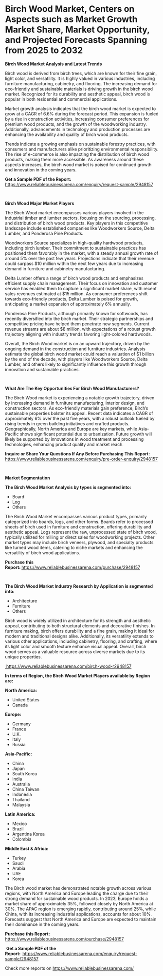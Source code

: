 <p><h1>Birch Wood Market, Centers on Aspects such as Market Growth Market Share, Market Opportunity, and Projected Forecasts Spanning from 2025 to 2032</h1></p><p><strong>Birch Wood Market Analysis and Latest Trends</strong></p>
<p><p>Birch wood is derived from birch trees, which are known for their fine grain, light color, and versatility. It is highly valued in various industries, including furniture manufacturing, cabinetry, and flooring. The increasing demand for eco-friendly and sustainable materials is driving growth in the birch wood market. Recognized for its durability and aesthetic appeal, birch wood is popular in both residential and commercial applications.</p><p>Market growth analysis indicates that the birch wood market is expected to grow at a CAGR of 6.6% during the forecast period. This expansion is fueled by a rise in construction activities, increasing consumer preferences for premium wood products, and the growth of the woodworking industry. Additionally, advancements in technology and production processes are enhancing the availability and quality of birch wood products. </p><p>Trends indicate a growing emphasis on sustainable forestry practices, with consumers and manufacturers alike prioritizing environmental responsibility. The rise of e-commerce is also impacting the distribution of birch wood products, making them more accessible. As awareness around these aspects increases, the birch wood market is poised for continued growth and innovation in the coming years.</p></p>
<p><strong>Get a Sample PDF of the Report:&nbsp;</strong> <a href="https://www.reliablebusinessarena.com/enquiry/request-sample/2948157?utm_campaign=3200&utm_medium=2&utm_source=Github&utm_content=ia&utm_term=12032025&utm_id=birch-wood">https://www.reliablebusinessarena.com/enquiry/request-sample/2948157</a></p>
<p>&nbsp;</p>
<p><strong>Birch Wood Major Market Players</strong></p>
<p><p>The Birch Wood market encompasses various players involved in the industrial timber and lumber sectors, focusing on the sourcing, processing, and distribution of birch wood products. Key players in this competitive landscape include established companies like Woodworkers Source, Delta Lumber, and Ponderosa Pine Products.</p><p>Woodworkers Source specializes in high-quality hardwood products, including birch lumber. Their commitment to sustainable practices has positioned them favorably in the market, with a steady annual growth rate of around 5% over the past few years. Projections indicate that their revenue could surpass $10 million within the next few years due to increasing demand in furniture and cabinetry manufacturing.</p><p>Delta Lumber offers a range of birch wood products and emphasizes efficient supply chain management. Their focus on innovation and customer service has enabled them to capture a significant market share, with recent sales revenues estimated at $15 million. As consumer preferences shift towards eco-friendly products, Delta Lumber is poised for growth, anticipating a market expansion of approximately 6% annually.</p><p>Ponderosa Pine Products, although primarily known for softwoods, has recently diversified into the birch market. Their strategic partnerships and competitive pricing have helped them penetrate new segments. Current revenue streams are about $8 million, with expectations of a robust growth trajectory aligning with industry trends favoring light-colored hardwoods.</p><p>Overall, the Birch Wood market is on an upward trajectory, driven by the ongoing demand in the construction and furniture industries. Analysts estimate the global birch wood market could reach a valuation of $1 billion by the end of the decade, with players like Woodworkers Source, Delta Lumber, and others likely to significantly influence this growth through innovation and sustainable practices.</p></p>
<p>&nbsp;</p>
<p><strong>What Are The Key Opportunities For Birch Wood Manufacturers?</strong></p>
<p><p>The Birch Wood market is experiencing a notable growth trajectory, driven by increasing demand in furniture manufacturing, interior design, and construction sectors. As eco-friendly materials gain preference, Birch’s sustainable properties bolster its appeal. Recent data indicates a CAGR of approximately 6% over the past five years, with a robust outlook fueled by rising trends in green building initiatives and crafted products. Geographically, North America and Europe are key markets, while Asia-Pacific shows significant potential due to urbanization. Future growth will likely be supported by innovations in wood treatment and processing technologies, enhancing product quality and market reach.</p></p>
<p><strong>Inquire or Share Your Questions If Any Before Purchasing This Report:</strong> <a href="https://www.reliablebusinessarena.com/enquiry/pre-order-enquiry/2948157?utm_campaign=3200&utm_medium=2&utm_source=Github&utm_content=ia&utm_term=12032025&utm_id=birch-wood">https://www.reliablebusinessarena.com/enquiry/pre-order-enquiry/2948157</a></p>
<p>&nbsp;</p>
<p><strong>Market Segmentation</strong></p>
<p><strong>The Birch Wood Market Analysis by types is segmented into:</strong></p>
<p><ul><li>Board</li><li>Log</li><li>Others</li></ul></p>
<p><p>The Birch Wood Market encompasses various product types, primarily categorized into boards, logs, and other forms. Boards refer to processed sheets of birch used in furniture and construction, offering durability and aesthetic appeal. Logs represent the raw, unprocessed state of birch wood, typically utilized for milling or direct sales for woodworking projects. Other market types may include birch veneers, plywood, and specialty products like turned wood items, catering to niche markets and enhancing the versatility of birch wood applications.</p></p>
<p><strong>Purchase this Report:&nbsp;</strong><a href="https://www.reliablebusinessarena.com/purchase/2948157?utm_campaign=3200&utm_medium=2&utm_source=Github&utm_content=ia&utm_term=12032025&utm_id=birch-wood">https://www.reliablebusinessarena.com/purchase/2948157</a></p>
<p>&nbsp;</p>
<p><strong>The Birch Wood Market Industry Research by Application is segmented into:</strong></p>
<p><ul><li>Architecture</li><li>Furniture</li><li>Others</li></ul></p>
<p><p>Birch wood is widely utilized in architecture for its strength and aesthetic appeal, contributing to both structural elements and decorative finishes. In furniture making, birch offers durability and a fine grain, making it ideal for modern and traditional designs alike. Additionally, its versatility extends to various other applications, including cabinetry, flooring, and crafting, where its light color and smooth texture enhance visual appeal. Overall, birch wood serves as a valuable resource across diverse markets due to its unique properties.</p></p>
<p><a href="https://www.reliablebusinessarena.com/birch-wood-r2948157?utm_campaign=3200&utm_medium=2&utm_source=Github&utm_content=ia&utm_term=12032025&utm_id=birch-wood">&nbsp;https://www.reliablebusinessarena.com/birch-wood-r2948157</a></p>
<p><strong>In terms of Region, the Birch Wood Market Players available by Region are:</strong></p>
<p>
    <p> <strong> North America: </strong>
        <ul>
            <li>United States</li>
            <li>Canada</li>
        </ul>
        </p> 
    <p> <strong> Europe: </strong>
        <ul>
            <li>Germany</li>
            <li>France</li>
            <li>U.K.</li>
            <li>Italy</li>
            <li>Russia</li>
        </ul>
        </p> 
    <p> <strong> Asia-Pacific: </strong>
        <ul>
            <li>China</li>
            <li>Japan</li>
            <li>South Korea</li>
            <li>India</li>
            <li>Australia</li>
            <li>China Taiwan</li>
            <li>Indonesia</li>
            <li>Thailand</li>
            <li>Malaysia</li>
        </ul>
        </p> 
    <p> <strong> Latin America: </strong>
        <ul>
            <li>Mexico</li>
            <li>Brazil</li>
            <li>Argentina Korea</li>
            <li>Colombia</li>
        </ul>
        </p> 
    <p> <strong> Middle East & Africa: </strong>
        <ul>
            <li>Turkey</li>
            <li>Saudi</li>
            <li>Arabia</li>
            <li>UAE</li>
            <li>Korea</li>
        </ul>
    </p>
    </p>
<p><p>The Birch wood market has demonstrated notable growth across various regions, with North America and Europe leading the charge due to their strong demand for sustainable wood products. In 2023, Europe holds a market share of approximately 35%, followed closely by North America at 30%. The APAC region is emerging rapidly, contributing around 25%, while China, with its increasing industrial applications, accounts for about 10%. Forecasts suggest that North America and Europe are expected to maintain their dominance in the coming years.</p></p>
<p><strong>Purchase this Report: </strong><a href="https://www.reliablebusinessarena.com/purchase/2948157?utm_campaign=3200&utm_medium=2&utm_source=Github&utm_content=ia&utm_term=12032025&utm_id=birch-wood">https://www.reliablebusinessarena.com/purchase/2948157</a></p>
<p>&nbsp;<strong>Get a Sample PDF of the Report:&nbsp;&nbsp;</strong><a href="https://www.reliablebusinessarena.com/enquiry/request-sample/2948157?utm_campaign=3200&utm_medium=2&utm_source=Github&utm_content=ia&utm_term=12032025&utm_id=birch-wood">https://www.reliablebusinessarena.com/enquiry/request-sample/2948157</a></p>
<p><strong></strong></p>
<p>Check more reports on <a href="https://www.reliablebusinessarena.com/?utm_campaign=3200&utm_medium=2&utm_source=Github&utm_content=ia&utm_term=12032025&utm_id=birch-wood">https://www.reliablebusinessarena.com/</a></p>